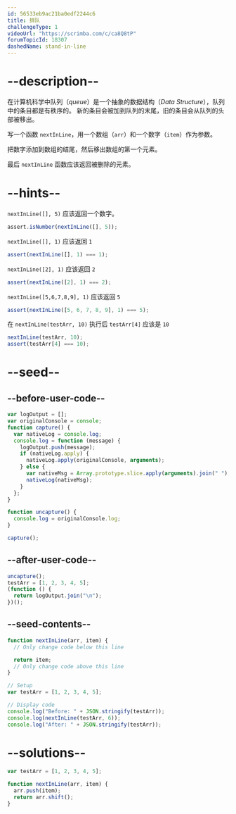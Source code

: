 ```yaml
---
id: 56533eb9ac21ba0edf2244c6
title: 排队
challengeType: 1
videoUrl: "https://scrimba.com/c/ca8Q8tP"
forumTopicId: 18307
dashedName: stand-in-line
---
```


# --description--

在计算机科学中队列（<dfn>queue</dfn>）是一个抽象的数据结构（<dfn>Data Structure</dfn>），队列中的条目都是有秩序的。 新的条目会被加到队列的末尾，旧的条目会从队列的头部被移出。

写一个函数 `nextInLine`，用一个数组（`arr`）和一个数字（`item`）作为参数。

把数字添加到数组的结尾，然后移出数组的第一个元素。

最后 `nextInLine` 函数应该返回被删除的元素。

# --hints--

`nextInLine([], 5)` 应该返回一个数字。

```js
assert.isNumber(nextInLine([], 5));
```

`nextInLine([], 1)` 应该返回 `1`

```js
assert(nextInLine([], 1) === 1);
```

`nextInLine([2], 1)` 应该返回 `2`

```js
assert(nextInLine([2], 1) === 2);
```

`nextInLine([5,6,7,8,9], 1)` 应该返回 `5`

```js
assert(nextInLine([5, 6, 7, 8, 9], 1) === 5);
```

在 `nextInLine(testArr, 10)` 执行后 `testArr[4]` 应该是 `10`

```js
nextInLine(testArr, 10);
assert(testArr[4] === 10);
```

# --seed--

## --before-user-code--

```js
var logOutput = [];
var originalConsole = console;
function capture() {
  var nativeLog = console.log;
  console.log = function (message) {
    logOutput.push(message);
    if (nativeLog.apply) {
      nativeLog.apply(originalConsole, arguments);
    } else {
      var nativeMsg = Array.prototype.slice.apply(arguments).join(" ");
      nativeLog(nativeMsg);
    }
  };
}

function uncapture() {
  console.log = originalConsole.log;
}

capture();
```

## --after-user-code--

```js
uncapture();
testArr = [1, 2, 3, 4, 5];
(function () {
  return logOutput.join("\n");
})();
```

## --seed-contents--

```js
function nextInLine(arr, item) {
  // Only change code below this line

  return item;
  // Only change code above this line
}

// Setup
var testArr = [1, 2, 3, 4, 5];

// Display code
console.log("Before: " + JSON.stringify(testArr));
console.log(nextInLine(testArr, 6));
console.log("After: " + JSON.stringify(testArr));
```

# --solutions--

```js
var testArr = [1, 2, 3, 4, 5];

function nextInLine(arr, item) {
  arr.push(item);
  return arr.shift();
}
```
